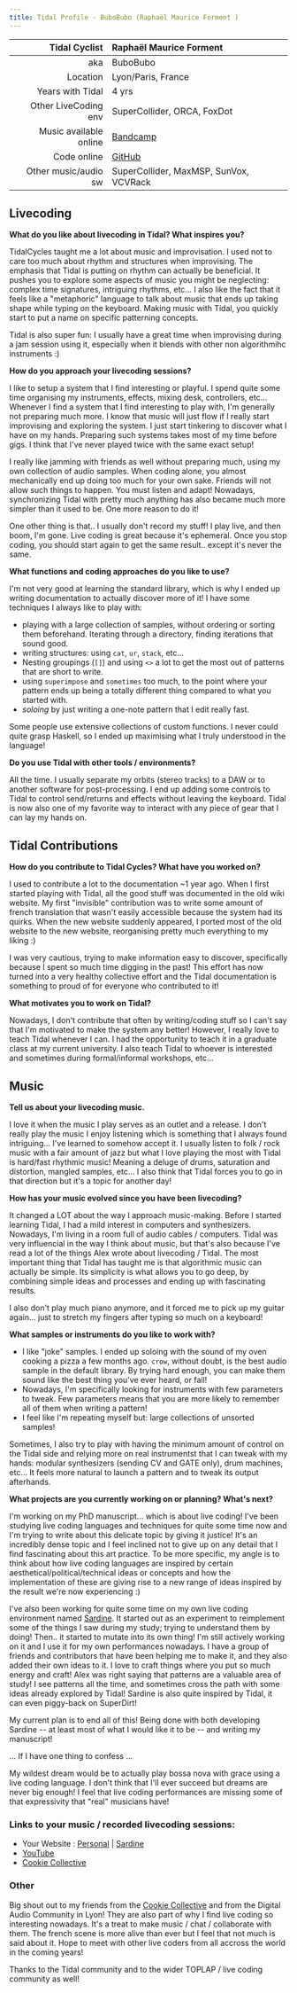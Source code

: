 ```yaml
---
title: Tidal Profile - BuboBubo (Raphaël Maurice Forment )
---
```


| Tidal Cyclist  | Raphaël Maurice Forment |
| --------:    | :---------- |
| aka    | BuboBubo |
| Location | Lyon/Paris, France |
| Years with Tidal | 4 yrs |
| Other LiveCoding env | SuperCollider, ORCA, FoxDot |
| Music available online | [Bandcamp](https://bubobubo.bandcamp.com/album/archive-grrrnd-zero) |
| Code online | [GitHub](https://github.com/Bubobubobubobubo) |
| Other music/audio sw | SuperCollider, MaxMSP, SunVox, VCVRack |

## Livecoding  

**What do you like about livecoding in Tidal? What inspires you?**   

TidalCycles taught me a lot about music and improvisation. I used not to care too much about rhythm and structures when improvising. The emphasis that Tidal is putting on rhythm can actually be beneficial. It pushes you to explore some aspects of music you might be neglecting: complex time signatures, intriguing rhythms, etc... I also like the fact that it feels like a "metaphoric" language to talk about music that ends up taking shape while typing on the keyboard. Making music with Tidal, you quickly start to put a name on specific patterning concepts.

Tidal is also super fun: I usually have a great time when improvising during a jam session using it, especially when it blends with other non algorithmihc instruments :)

**How do you approach your livecoding sessions?**  

I like to setup a system that I find interesting or playful. I spend quite some time organising my instruments, effects, mixing desk, controllers, etc... Whenever I find a system that I find interesting to play with, I'm generally not preparing much more. I know that music will just flow if I really start improvising and exploring the system. I just start tinkering to discover what I have on my hands. Preparing such systems takes most of my time before gigs. I think that I've never played twice with the same exact setup!

I really like jamming with friends as well without preparing much, using my own collection of audio samples. When coding alone, you almost mechanically end up doing too much for your own sake. Friends will not allow such things to happen. You must listen and adapt! Nowadays, synchronizing Tidal with pretty much anything has also became much more simpler than it used to be. One more reason to do it!

One other thing is that.. I usually don't record my stuff! I play live, and then boom, I'm gone. Live coding is great because it's ephemeral. Once you stop coding, you should start again to get the same result.. except it's never the same.

**What functions and coding approaches do you like to use?**  

I'm not very good at learning the standard library, which is why I ended up writing documentation to actually discover more of it! I have some techniques I always like to play with:
* playing with a large collection of samples, without ordering or sorting them beforehand. Iterating through a directory, finding iterations that sound good.
* writing structures: using `cat`, `ur`, `stack`, etc...
* Nesting groupings (`[]`) and using `<>` a lot to get the most out of patterns that are short to write.
* using `superimpose` and `sometimes` too much, to the point where your pattern ends up being a totally different thing compared to what you started with.
* *soloing* by just writing a one-note pattern that I edit really fast.

Some people use extensive collections of custom functions. I never could quite grasp Haskell, so I ended up maximising what I truly understood in the language!

**Do you use Tidal with other tools / environments?**  

All the time. I usually separate my orbits (stereo tracks) to a DAW or to another software for post-processing. I end up adding some controls to Tidal to control send/returns and effects without leaving the keyboard. Tidal is now also one of my favorite way to interact with any piece of gear that I can lay my hands on.


## Tidal Contributions  

**How do you contribute to Tidal Cycles? What have you worked on?**  

I used to contribute a lot to the documentation ~1 year ago. When I first started playing with Tidal, all the good stuff was documented in the old wiki website. My first "invisible" contribution was to write some amount of french translation that wasn't easily accessible because the system had its quirks. When the new website suddenly appeared, I ported most of the old website to the new website, reorganising pretty much everything to my liking :)

I was very cautious, trying to make information easy to discover, specifically because I spent so much time digging in the past! This effort has now turned into a very healthy collective effort and the Tidal documentation is something to proud of for everyone who contributed to it!

**What motivates you to work on Tidal?**   

Nowadays, I don't contribute that often by writing/coding stuff so I can't say that I'm motivated to make the system any better! However, I really love to teach Tidal whenever I can. I had the opportunity to teach it in a graduate class at my current university. I also teach Tidal to whoever is interested and sometimes during formal/informal workshops, etc...

## Music  

**Tell us about your livecoding music.**  

I love it when the music I play serves as an outlet and a release. I don't really play the music I enjoy listening which is something that I always found intriguing... I've learned to somehow accept it. I usually listen to folk / rock music with a fair amount of jazz but what I love playing the most with Tidal is hard/fast rhythmic music! Meaning a deluge of drums, saturation and distortion, mangled samples, etc... I also think that Tidal forces you to go in that direction but it's a topic for another day!

**How has your music evolved since you have been livecoding?**  

It changed a LOT about the way I approach music-making. Before I started learning Tidal, I had a mild interest in computers and synthesizers. Nowadays, I'm living in a room full of audio cables / computers. Tidal was very influencial in the way I think about music, but that's also because I've read a lot of the things Alex wrote about livecoding / Tidal. The most important thing that Tidal has taught me is that algorithmic music can actually be simple. Its simplicity is what allows you to go deep, by combining simple ideas and processes and ending up with fascinating results.

I also don't play much piano anymore, and it forced me to pick up my guitar again... just to stretch my fingers after typing so much on a keyboard!

**What samples or instruments do you like to work with?**  

* I like "joke" samples. I ended up soloing with the sound of my oven cooking a pizza a few months ago. `crow`, without doubt, is the best audio sample in the default library. By trying hard enough, you can make them sound like the best thing you've ever heard, or fail!
* Nowadays, I'm specifically looking for instruments with few parameters to tweak. Few parameters means that you are more likely to remember all of them when writing a pattern!
* I feel like I'm repeating myself but: large collections of unsorted samples!

Sometimes, I also try to play with having the minimum amount of control on the Tidal side and relying more on real instrumentst that I can tweak with my hands: modular synthesizers (sending CV and GATE only), drum machines, etc... It feels more natural to launch a pattern and to tweak its output afterhands.

**What projects are you currently working on or planning? What's next?**  

I'm working on my PhD manuscript... which is about live coding! I've been studying live coding languages and techniques for quite some time now and I'm trying to write about this delicate topic by giving it justice! It's an incredibly dense topic and I feel inclined not to give up on any detail that I find fascinating about this art practice. To be more specific, my angle is to think about how live coding languages are inspired by certain aesthetical/political/technical ideas or concepts and how the implementation of these are giving rise to a new range of ideas inspired by the result we're now experiencing :)

I've also been working for quite some time on my own live coding environment named [Sardine](https://sardine.raphaelforment.fr). It started out as an experiment to reimplement some of the things I saw during my study; trying to understand them by doing! Then.. it started to mutate into its own thing! I'm still actively working on it and I use it for my own performances nowadays. I have a group of friends and contributors that have been helping me to make it, and they also added their own ideas to it. I love to craft things where you put so much energy and craft! Alex was right saying that patterns are a valuable area of study! I see patterns all the time, and sometimes cross the path with some ideas already explored by Tidal! Sardine is also quite inspired by Tidal, it can even piggy-back on SuperDirt!

My current plan is to end all of this! Being done with both developing Sardine -- at least most of what I would like it to be -- and writing my manuscript!

... If I have one thing to confess ...

My wildest dream would be to actually play bossa nova with grace using a live coding language. I don't think that I'll ever succeed but dreams are never big enough! I feel that live coding performances are missing some of that expressivity that "real" musicians have!

### Links to your music / recorded livecoding sessions:
- Your Website : [Personal](https://raphaelforment.fr) | [Sardine](https://sardine.raphaelforment.fr)
- [YouTube](https://www.youtube.com/@raphaelforment7668)
- [Cookie Collective](https://cookie.paris)

### Other

Big shout out to my friends from the [Cookie Collective](https://cookie.paris) and from the Digital Audio Community in Lyon! They are also part of why I find live coding so interesting nowadays. It's a treat to make music / chat / collaborate with them. The french scene is more alive than ever but I feel that not much is said about it. Hope to meet with other live coders from all accross the world in the coming years!

Thanks to the Tidal community and to the wider TOPLAP / live coding community as well!
